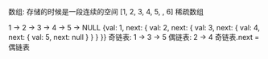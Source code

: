 <!--
 * @Author: Zzceaon
 * @Date: 2020-07-07 14:46:03
 * @LastEditTime: 2020-07-07 15:44:56
 * @LastEditors: Please set LastEditors
 * @Description: 链表
 * @FilePath: \Course\algorithm\list\README.md
--> 
数组: 存储的时候是一段连续的空间
[1, 2, 3, 4, 5, , 6] 稀疏数组

1 -> 2 -> 3 -> 4 -> 5 -> NULL
{val: 1, next: {
  val: 2, next: {
    val: 3, next: {
      val: 4, next: {
        val: 5, next: null
      }
    }
  }
}}
奇链表: 1 -> 3 -> 5
偶链表: 2 -> 4
奇链表.next = 偶链表